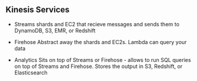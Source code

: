 ## Kinesis Services
* Streams
shards and EC2 that recieve messages and sends them to DynamoDB, S3, EMR, or Redshift

* Firehose
Abstract away the shards and EC2s. Lambda can query your data

* Analytics
Sits on top of Streams or Firehose - allows to run SQL queries on top of Streams and Firehose. Stores the output in S3, Redshift, or Elasticsearch
